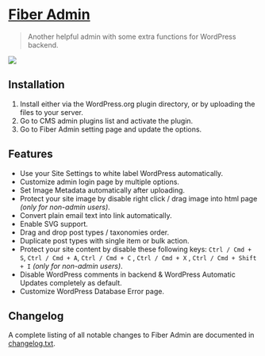 # [Fiber Admin](https://wordpress.org/plugins/fiber-admin/)

> Another helpful admin with some extra functions for WordPress backend.

<img src="https://ps.w.org/fiber-admin/assets/banner-772x250.jpg" />

## Installation

1. Install either via the WordPress.org plugin directory, or by uploading the files to your server.
2. Go to CMS admin plugins list and activate the plugin.
3. Go to Fiber Admin setting page and update the options.

## Features

* Use your Site Settings to white label WordPress automatically.
* Customize admin login page by multiple options.
* Set Image Metadata automatically after uploading.
* Protect your site image by disable right click / drag image into html page *(only for non-admin users)*.
* Convert plain email text into link automatically.
* Enable SVG support.
* Drag and drop post types / taxonomies order.
* Duplicate post types with single item or bulk action.
* Protect your site content by disable these following keys: `Ctrl / Cmd + S`, `Ctrl / Cmd + A`, `Ctrl / Cmd + C`
  , `Ctrl / Cmd + X` , `Ctrl / Cmd + Shift + I` *(only for non-admin users)*.
* Disable WordPress comments in backend & WordPress Automatic Updates completely as default.
* Customize WordPress Database Error page.

## Changelog

A complete listing of all notable changes to Fiber Admin are documented
in [changelog.txt](https://github.com/daomapsieucap/fiber-admin/blob/master/changelog.txt).